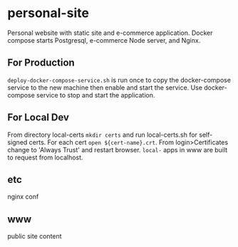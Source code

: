 # personal-site
Personal website with static site and e-commerce application. Docker compose starts Postgresql, e-commerce Node server, and Nginx. 

## For Production

`deploy-docker-compose-service.sh` is run once to copy the docker-compose service to the new machine then enable and start the service. Use docker-compose service to stop and start the application. 

## For Local Dev

From directory local-certs `mkdir certs` and run local-certs.sh for self-signed certs.
For each cert `open ${cert-name}.crt`. From login>Certificates change to 'Always Trust' and restart browser.
`local-` apps in www are built to request from localhost. 

## etc

nginx conf

## www

public site content
